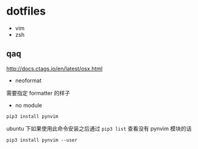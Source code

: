 # dotfiles

- vim
- zsh

## qaq

http://docs.ctags.io/en/latest/osx.html

- neoformat 

需要指定 formatter 的样子

- no module

`pip3 install pynvim`

ubuntu 下如果使用此命令安装之后通过 `pip3 list` 查看没有 pynvim 模块的话

`pip3 install pynvim --user`
